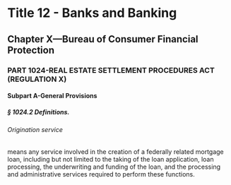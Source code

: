 
# Title 12 - Banks and Banking
## Chapter X—Bureau of Consumer Financial Protection
### PART 1024-REAL ESTATE SETTLEMENT PROCEDURES ACT (REGULATION X)
#### Subpart A-General Provisions
##### § 1024.2 Definitions.
###### Origination service

means any service involved in the creation of a federally related mortgage loan, including but not limited to the taking of the loan application, loan processing, the underwriting and funding of the loan, and the processing and administrative services required to perform these functions.
